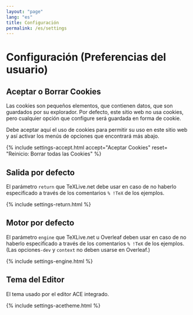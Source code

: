 ```yaml
---
layout: "page"
lang: "es"
title: Configuración
permalink: /es/settings
---
```

# Configuración (Preferencias del usuario)

## Aceptar o Borrar Cookies

Las cookies son pequeños elementos, que contienen datos, que son guardados por su explorador. 
Por defecto, este sitio web no usa cookies, pero cualquier opción que
configure será guardada en forma de cookie.

Debe aceptar aquí el uso de cookies para permitir su uso en este sitio web y 
así activar los menús de opciones que encontrará más abajo.

{% include settings-accept.html 
   accept="Aceptar Cookies"
   reset= "Reinicio: Borrar todas las Cookies"
%}

## Salida por defecto
El parámetro `return` que TeXLive.net debe usar en caso de no haberlo especificado a través de los comentarios `% !TeX` de los ejemplos.

{% include settings-return.html %}


## Motor por defecto
El parámetro `engine` que TeXLive.net u Overleaf deben usar en caso de no haberlo especificado a través de los comentarios `% !TeX` de los ejemplos. (Las opciones`-dev` y `context` no deben usarse en Overleaf.)

{% include settings-engine.html %}


## Tema del Editor
El tema usado por el editor ACE integrado.

{% include settings-acetheme.html %}
